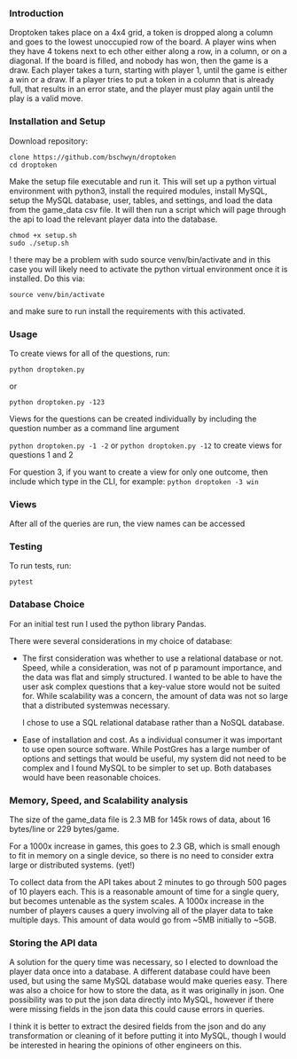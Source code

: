 


### Introduction


Droptoken takes place on a 4x4 grid, a token is dropped along a column and goes to the lowest unoccupied row of the
board. A player wins when they have 4 tokens next to ech other either along a row, in a column, or on a diagonal. If
the board is filled, and nobody has won, then the game is a draw. Each player takes a turn, starting with player 1,
until the game is either a win or a draw. If a player tries to put a token in a column that is already full, that
results in an error state, and the player must play again until the play is a valid move.

### Installation and Setup

Download repository:

```
clone https://github.com/bschwyn/droptoken
cd droptoken
```

Make the setup file executable and run it. This will set up a python virtual environment with python3, install the required modules, install MySQL, setup the MySQL database, user, tables, and settings, and load the data from the game_data csv file. It will then run a script which will page through the api to load the relevant player data into the database.

```
chmod +x setup.sh
sudo ./setup.sh
```

! there may be a problem with sudo source venv/bin/activate
and in this case you will likely need to activate the python virtual environment once it is installed. Do this via:

```source venv/bin/activate```

and make sure to run install the requirements with this activated.

### Usage

To create views for all of the questions, run:

```python droptoken.py```

or

```python droptoken.py -123```

Views for the questions can be created individually by including the question number as a command line argument


```python droptoken.py -1 -2``` or ```python droptoken.py -12```  to create views for questions 1 and 2

For question 3, if you want to create a view for only one outcome, then include which type in the CLI, for example: 
```python droptoken -3 win``` 

### Views

After all of the queries are run, the view names can be accessed

### Testing

To run tests, run:

```pytest```




### Database Choice

For an initial test run I used the python library Pandas.

There were several considerations in my choice of database:
- The first consideration was whether to use a relational database or not. Speed, while a consideration, was not of p
paramount importance, and the data was flat and simply structured. I wanted to be able to have the user ask complex questions that a key-value store would not be suited for. While scalability was a concern, the amount of data was not so large that a distributed systemwas necessary.

  I chose to use a SQL relational database rather than a NoSQL database. 
  
- Ease of installation and cost. As a individual consumer it was important to use open source software. While PostGres has a large number of options and settings that would be useful, my system did not need to be complex and I found MySQL to be simpler to set up. Both databases would have been reasonable choices.

### Memory, Speed, and Scalability analysis

The size of the game_data file is 2.3 MB for 145k rows of data, about 16 bytes/line or 229 bytes/game.

For a 1000x increase in games, this goes to 2.3 GB, which is small enough to fit in memory on a single device, so there is no need to consider extra large or distributed systems. (yet!)

To collect data from the API takes about 2 minutes to go through 500 pages of 10 players each. This is a reasonable amount of time for a single query, but becomes untenable as the system scales.  A 1000x increase in the number of players causes a query involving all of the player data to take multiple days. This amount of data would go from ~5MB initially to ~5GB.

### Storing the API data

A solution for the query time was necessary, so I elected to download the player data once into a database. A different database could have been used, but using the same MySQL database would make queries easy. There was also a choice for how to store the data, as it was originally in json. 
One possibility was to put the json data directly into MySQL, however if there were missing fields in the json data this could cause errors in queries.

I think it is better to extract the desired fields from the json and do any transformation or cleaning of it before putting it into MySQL, though I would be interested in hearing the opinions of other engineers on this.